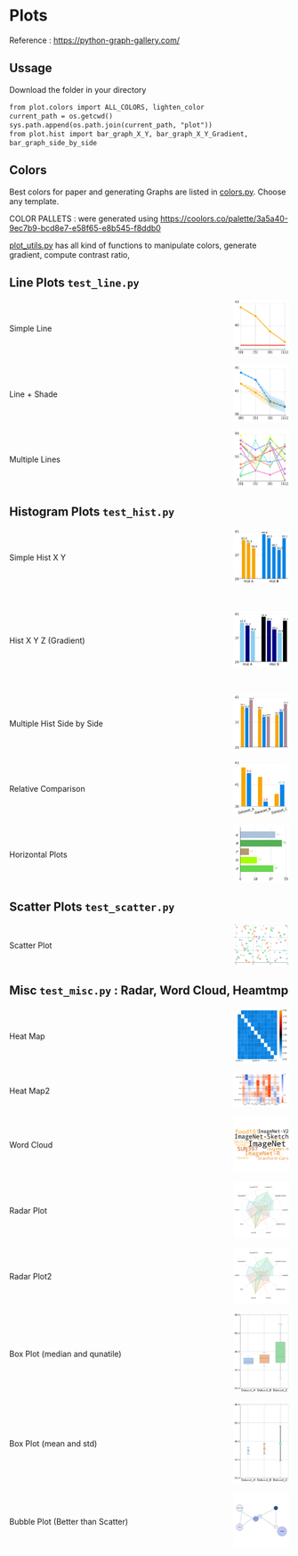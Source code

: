 # Plots 

Reference : https://python-graph-gallery.com/

## Ussage 
Download the folder in your directory 
```
from plot.colors import ALL_COLORS, lighten_color
current_path = os.getcwd()
sys.path.append(os.path.join(current_path, "plot"))
from plot.hist import bar_graph_X_Y, bar_graph_X_Y_Gradient, bar_graph_side_by_side
```

## Colors 

Best colors for paper and generating Graphs are listed in [colors.py](colors.py). 
Choose any template. 

COLOR PALLETS : were generated using https://coolors.co/palette/3a5a40-9ec7b9-bcd8e7-e58f65-e8b545-f8ddb0

[plot_utils.py](plot_utils.py) has all kind of functions to manipulate colors, generate gradient, compute contrast ratio, 



## Line Plots `test_line.py`


<div style="width: 100%;">
<!-- First row -->
<div style="display: flex; justify-content: space-between; align-items: center; margin-bottom: 1em;">
<div style="flex: 1; text-align: left;">
<p>Simple Line</p></div>
<div style="flex: 1; text-align: right;"><img src="Pictures/test_line.png" alt="Simple Line" style="width: 40%;"></div>
</div>

<!-- Second row -->
<div style="display: flex; justify-content: space-between; align-items: center; margin-bottom: 1em;">
<div style="flex: 1; text-align: left;"><p>Line + Shade</p></div>
<div style="flex: 1; text-align: right;"><img src="Pictures/test_shade.png" alt="Line + Shade" style="width: 40%;"></div>
</div>

<!-- Third row -->
<div style="display: flex; justify-content: space-between; align-items: center;">
<div style="flex: 1; text-align: left;"><p>Multiple Lines</p></div>
<div style="flex: 1; text-align: right;"><img src="Pictures/test_multiple.png" alt="Multiple Lines" style="width: 40%;"></div>
</div>

</div>





## Histogram Plots `test_hist.py`

<div style="width: 100%;">

<!-- First row -->
<div style="display: flex; justify-content: space-between; align-items: center; margin-bottom: 1em;">
<div style="flex: 1; text-align: left;"><p>Simple Hist X Y</p></div>
<div style="flex: 1; text-align: right;"><img src="Pictures/test_hx_hy.png" alt="Simple Line" style="width: 40%;"></div>
</div>

  <!-- Second row -->
<div style="display: flex; justify-content: space-between; align-items: center; margin-bottom: 1em;">
<div style="flex: 1; text-align: left;"><p>Hist X Y Z (Gradient)</p></div>
<div style="flex: 1; text-align: right;">
<img src="Pictures/test_hx_hy_gradient.png" alt="Line + Shade" style="width: 40%;"></div>
</div>

 <!-- Third row -->
<div style="display: flex; justify-content: space-between; align-items: center;margin-bottom: 1em;">
<div style="flex: 1; text-align: left;"><p>Multiple Hist Side by Side</p></div>
<div style="flex: 1; text-align: right;"><img src="Pictures/test_hist_side.png" alt="Multiple Lines" style="width: 40%;"></div>
</div>

<!-- Fourth row -->
<div style="display: flex; justify-content: space-between; align-items: center;margin-bottom: 1em;">
<div style="flex: 1; text-align: left;"><p>Relative Comparison</p></div>
<div style="flex: 1; text-align: right;"><img src="Pictures/test_hist_side_diff_labels.png" alt="Multiple Lines" style="width: 40%;"></div>
</div>

<!-- Fifth row -->
<div style="display: flex; justify-content: space-between; align-items: center;margin-bottom: 1em;">
<div style="flex: 1; text-align: left;"><p>Horizontal Plots</p></div>
<div style="flex: 1; text-align: right;"><img src="Pictures/test_hist_horizontal.png" alt="Multiple Lines" style="width: 40%;"></div>
</div>

</div>







## Scatter Plots `test_scatter.py`


<div style="width: 100%;">

<!-- First row -->
<div style="display: flex; justify-content: space-between; align-items: center; margin-bottom: 1em;">
<div style="flex: 1; text-align: left;"><p>Scatter Plot</p></div>
<div style="flex: 1; text-align: right;"><img src="Pictures/test_scatter.png" alt="Simple Line" style="width: 40%;"></div>
</div>

</div>






## Misc `test_misc.py` : Radar, Word Cloud, Heamtmp


<div style="width: 100%;">

<!-- First row -->
<div style="display: flex; justify-content: space-between; align-items: center; margin-bottom: 1em;">
<div style="flex: 1; text-align: left;"><p>Heat Map</p></div>
<div style="flex: 1; text-align: right;"><img src="Pictures/test_heatmap.png" alt="Simple Line" style="width: 40%;"></div>
</div>


<div style="display: flex; justify-content: space-between; align-items: center; margin-bottom: 1em;">
<div style="flex: 1; text-align: left;"><p>Heat Map2</p></div>
<div style="flex: 1; text-align: right;"><img src="Pictures/test_heatmap3.png" alt="Simple Line" style="width: 40%;"></div>
</div>

<div style="display: flex; justify-content: space-between; align-items: center; margin-bottom: 1em;">
<div style="flex: 1; text-align: left;"><p>Word Cloud</p></div>
<div style="flex: 1; text-align: right;"><img src="Pictures/test_word_cloud.png" alt="Simple Line" style="width: 40%;"></div>
</div>


<div style="display: flex; justify-content: space-between; align-items: center; margin-bottom: 1em;">
<div style="flex: 1; text-align: left;"><p>Radar Plot</p></div>
<div style="flex: 1; text-align: right;"><img src="Pictures/test_radar2.png" alt="Simple Line" style="width: 40%;"></div>
</div>

<div style="display: flex; justify-content: space-between; align-items: center; margin-bottom: 1em;">
<div style="flex: 1; text-align: left;"><p>Radar Plot2</p></div>
<div style="flex: 1; text-align: right;"><img src="Pictures/test_radar1.png" alt="Simple Line" style="width: 40%;"></div>
</div>

<div style="display: flex; justify-content: space-between; align-items: center; margin-bottom: 1em;">
<div style="flex: 1; text-align: left;"><p>Box Plot (median and qunatile)</p></div>
<div style="flex: 1; text-align: right;"><img src="Pictures/test_box.png" alt="Simple Line" style="width: 40%;"></div>
</div>

<div style="display: flex; justify-content: space-between; align-items: center; margin-bottom: 1em;">
<div style="flex: 1; text-align: left;"><p>Box Plot (mean and std)</p></div>
<div style="flex: 1; text-align: right;"><img src="Pictures/test_box_mean.png" alt="Simple Line" style="width: 40%;"></div>
</div>

<div style="display: flex; justify-content: space-between; align-items: center; margin-bottom: 1em;">
<div style="flex: 1; text-align: left;"><p>Bubble Plot (Better than Scatter) </p></div>
<div style="flex: 1; text-align: right;"><img src="Pictures/bubble_plot.png" alt="Simple Line" style="width: 40%;"></div>
</div>

</div>





  
  
  


